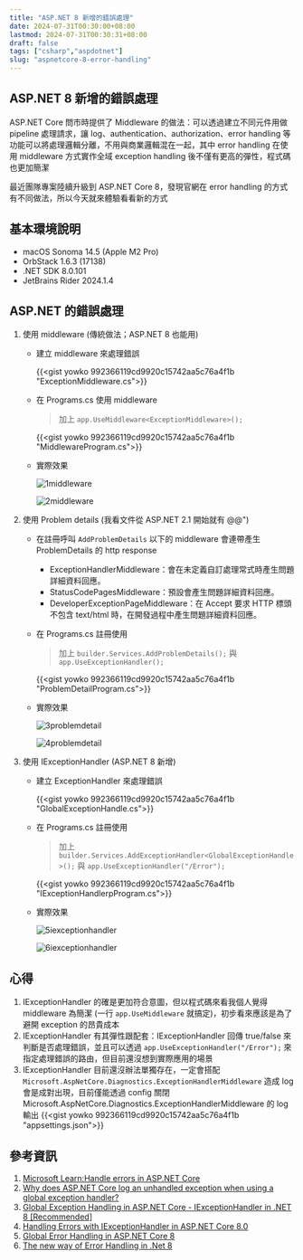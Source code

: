 ```yaml
---
title: "ASP.NET 8 新增的錯誤處理"
date: 2024-07-31T00:30:00+08:00
lastmod: 2024-07-31T00:30:31+08:00
draft: false
tags: ["csharp","aspdotnet"]
slug: "aspnetcore-8-error-handling"
---
```


## ASP.NET 8 新增的錯誤處理

ASP.NET Core 問市時提供了 Middleware 的做法：可以透過建立不同元件用做 pipeline 處理請求，讓 log、authentication、authorization、error handling 等功能可以將處理邏輯分離，不用與商業邏輯混在一起，其中 error handling 在使用 middleware 方式實作全域 exception handling 後不僅有更高的彈性，程式碼也更加簡潔

最近團隊專案陸續升級到 ASP.NET Core 8，發現官網在 error handling 的方式有不同做法，所以今天就來體驗看看新的方式

## 基本環境說明

- macOS Sonoma 14.5 (Apple M2 Pro)
- OrbStack 1.6.3 (17138)
- .NET SDK 8.0.101
- JetBrains Rider 2024.1.4

## ASP.NET 的錯誤處理

1. 使用 middleware (傳統做法；ASP.NET 8 也能用)

    - 建立 middleware 來處理錯誤

        {{<gist yowko 992366119cd9920c15742aa5c76a4f1b "ExceptionMiddleware.cs">}}

    - 在 Programs.cs 使用 middleware

        > 加上 `app.UseMiddleware<ExceptionMiddleware>();`

        {{<gist yowko 992366119cd9920c15742aa5c76a4f1b "MiddlewareProgram.cs">}}

    - 實際效果

        ![1middleware](https://github.com/user-attachments/assets/5e08831f-9e08-4748-9a0f-8a0db1a29c53)

        ![2middleware](https://github.com/user-attachments/assets/dc0ff025-ef96-474c-a4a6-e4d60acf6dda)

2. 使用 Problem details (我看文件從 ASP.NET 2.1 開始就有 @@")

    - 在註冊呼叫 `AddProblemDetails` 以下的 middleware 會連帶產生 ProblemDetails 的 http response

        - ExceptionHandlerMiddleware：會在未定義自訂處理常式時產生問題詳細資料回應。
        - StatusCodePagesMiddleware：預設會產生問題詳細資料回應。
        - DeveloperExceptionPageMiddleware：在 Accept 要求 HTTP 標頭不包含 text/html 時，在開發過程中產生問題詳細資料回應。

    - 在 Programs.cs 註冊使用

        > 加上 `builder.Services.AddProblemDetails();` 與 `app.UseExceptionHandler();`

        {{<gist yowko 992366119cd9920c15742aa5c76a4f1b "ProblemDetailProgram.cs">}}

    - 實際效果

        ![3problemdetail](https://github.com/user-attachments/assets/e640fcb9-b557-4e3e-ba51-5a3533e8102d)

        ![4problemdetail](https://github.com/user-attachments/assets/c5b9f8b4-b3b6-47ac-9da3-ce9a008476f6)

3. 使用 IExceptionHandler (ASP.NET 8 新增)

    - 建立 ExceptionHandler 來處理錯誤

        {{<gist yowko 992366119cd9920c15742aa5c76a4f1b "GlobalExceptionHandle.cs">}}

    - 在 Programs.cs 註冊使用

        > 加上 `builder.Services.AddExceptionHandler<GlobalExceptionHandle>();` 與 `app.UseExceptionHandler("/Error");`

        {{<gist yowko 992366119cd9920c15742aa5c76a4f1b "IExceptionHandlerpProgram.cs">}}

    - 實際效果

        ![5iexceptionhandler](https://github.com/user-attachments/assets/19519ff0-21b0-4e2c-b8bc-96bc4e0f856c)

        ![6iexceptionhandler](https://github.com/user-attachments/assets/e9de6e29-d1ce-494f-8c90-b1446d16f7d0)

## 心得

1. IExceptionHandler 的確是更加符合意圖，但以程式碼來看我個人覺得 middleware 為簡潔 (一行 `app.UseMiddleware` 就搞定)，初步看來應該是為了避開 exception 的昂貴成本
2. IExceptionHandler 有其彈性跟配套：IExceptionHandler 回傳 true/false 來判斷是否處理錯誤，並且可以透過 `app.UseExceptionHandler("/Error");` 來指定處理錯誤的路由，但目前還沒想到實際應用的場景
3. IExceptionHandler 目前還沒辦法單獨存在，一定會搭配 `Microsoft.AspNetCore.Diagnostics.ExceptionHandlerMiddleware` 造成 log 會是成對出現，目前僅能透過 config 關閉 Microsoft.AspNetCore.Diagnostics.ExceptionHandlerMiddleware 的 log 輸出
    {{<gist yowko 992366119cd9920c15742aa5c76a4f1b "appsettings.json">}}

## 參考資訊

1. [Microsoft Learn:Handle errors in ASP.NET Core](https://learn.microsoft.com/en-us/aspnet/core/fundamentals/error-handling?view=aspnetcore-8.0&WT.mc_id=DOP-MVP-5002594)
2. [Why does ASP.NET Core log an unhandled exception when using a global exception handler?](https://learn.microsoft.com/en-us/answers/questions/1618819/why-does-asp-net-core-log-an-unhandled-exception-w?WT.mc_id=DOP-MVP-5002594)
3. [Global Exception Handling in ASP.NET Core - IExceptionHandler in .NET 8 [Recommended]](https://codewithmukesh.com/blog/global-exception-handling-in-aspnet-core/)
4. [Handling Errors with IExceptionHandler in ASP.NET Core 8.0](https://medium.com/@AntonAntonov88/handling-errors-with-iexceptionhandler-in-asp-net-core-8-0-48c71654cc2e)
5. [Global Error Handling in ASP.NET Core 8](https://www.milanjovanovic.tech/blog/global-error-handling-in-aspnetcore-8)
6. [The new way of Error Handling in .Net 8](https://bugrasitemkar.medium.com/the-new-way-of-error-handling-in-net-8-176c8772520e)
